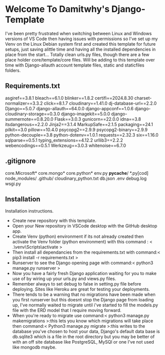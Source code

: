 # Welcome To Damitwhy's Django-Template
I've been pretty frustrated when switching between Linux and Windows versions of VS Code then having issues with permissions so I've set up my Venv on the Linux Debian system first and created this template for future setups, just saving alittle time and having all the installed dependencies in place from the start... Totally clean urls.py files, though there are a few place holder core/template/core files.
Will be adding to this template over time with Django-allauth account template files, static and staticfiles folders.
## Requirements.txt
asgiref==3.8.1
bleach==6.1.0
blinker==1.8.2
certifi==2024.8.30
charset-normalizer==3.3.2
click==8.1.7
cloudinary==1.41.0
dj-database-url==2.2.0
Django==5.0.7
django-allauth==64.0.0
django-appconf==1.0.6
django-cloudinary-storage==0.3.0
django-imagekit==5.0.0
django-summernote==0.8.20.0
Flask==3.0.3
gunicorn==22.0.0
idna==3.8
itsdangerous==2.2.0
Jinja2==3.1.4
MarkupSafe==2.1.5
packaging==24.1
pilkit==3.0
pillow==10.4.0
psycopg2==2.9.9
psycopg2-binary==2.9.9
python-decouple==3.8
python-dotenv==1.0.1
requests==2.32.3
six==1.16.0
sqlparse==0.5.1
typing_extensions==4.12.2
urllib3==2.2.2
webencodings==0.5.1
Werkzeug==3.0.3
whitenoise==6.7.0
## .gitignore
core.Microsoft*
core.mongo*
core.python*
env.py
__pycache__/
*.py[cod]
node_modules/
.github/
cloudinary_python.txt
db.json
.env
debug.log
wsgi.py
## Installation
Installation instructions.
- Create new repository with this template.
- Open your New repository in VSCode desktop with the GitHub desktop app.
- Create Venv (python) environment if its not already created then activate the Venv folder (python environment) with this command :   < .\venv\Scripts\activate >
- Then install all dependancies from the requirements.txt with command:< pip3 install -r requirements.txt >
- Runserver to see the Django opening page with command:< python3 manage.py runserver >
- Now you have a fairly fresh Django application waiting for you to make use of by wiring up your urls.py and views.py files.
- Remember always to set debug to false in setting.py file before deploying. Sites like Heroku are great for testing your deployments.
- There tends to be a warning that no migrations have been made when you first runserver but this doesnt stop the Django page from loading up, I've normally waited to migrate until i've started to fill the models.py file with the ERD model that I require moving forward.
- When you're ready to migrate use command:< python3 manage.py makemigrations >:this lets you know which migrations will take place then command:< Python3 manage.py migrate >:this writes to the database you've chosen to host your data, Django's default data base is db.sqlite3 which is a file in the root directory but you may be better of with an off site database like PostgreSQL, MySQl or one I've not used like mongodb maybe.
